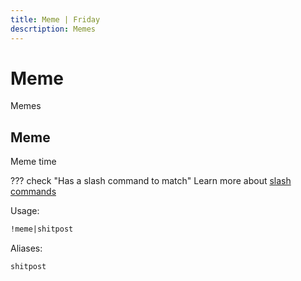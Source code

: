 ```yaml
---
title: Meme | Friday
descrtiption: Memes
---
```

# Meme

Memes

## Meme

Meme time

??? check "Has a slash command to match"
	Learn more about [slash commands](/#slash-commands)

Usage:

```md
!meme|shitpost 
```

Aliases:

```md
shitpost
```
